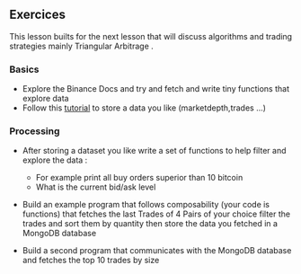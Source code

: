 ## Exercices 

This lesson builts for the next lesson that will discuss algorithms and trading strategies mainly Triangular Arbitrage .



### Basics 

* Explore the Binance Docs and try and fetch and write tiny functions that explore data
* Follow this [tutorial](http://api.mongodb.com/python/current/tutorial.html) to store a data you like (marketdepth,trades ...) 

### Processing

* After storing a dataset you like write a set of functions to help filter and explore the data :
    * For example print all buy orders superior than 10 bitcoin
    * What is the current bid/ask level

* Build an example program that follows  composability (your code is functions) that fetches the last Trades of 4 Pairs of your choice 
filter the trades and sort them by quantity then store the data you fetched in a MongoDB database

* Build a second program that communicates with the MongoDB database and fetches the top 10 trades by size 




